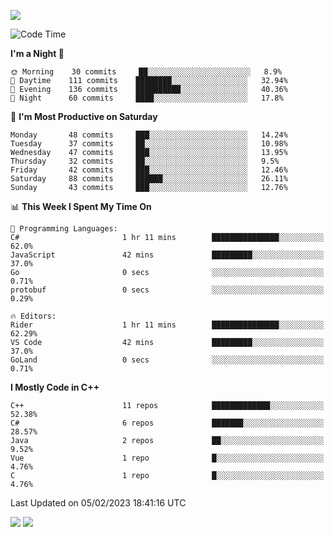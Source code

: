![](https://komarev.com/ghpvc/?username=lilpidgey&color=red)
<!--START_SECTION:waka-->
![Code Time](http://img.shields.io/badge/Code%20Time-1%2C484%20hrs%2042%20mins-blue)

**I'm a Night 🦉** 

```text
🌞 Morning    30 commits     ██░░░░░░░░░░░░░░░░░░░░░░░   8.9% 
🌆 Daytime    111 commits    ████████░░░░░░░░░░░░░░░░░   32.94% 
🌃 Evening    136 commits    ██████████░░░░░░░░░░░░░░░   40.36% 
🌙 Night      60 commits     ████░░░░░░░░░░░░░░░░░░░░░   17.8%

```
📅 **I'm Most Productive on Saturday** 

```text
Monday       48 commits     ███░░░░░░░░░░░░░░░░░░░░░░   14.24% 
Tuesday      37 commits     ██░░░░░░░░░░░░░░░░░░░░░░░   10.98% 
Wednesday    47 commits     ███░░░░░░░░░░░░░░░░░░░░░░   13.95% 
Thursday     32 commits     ██░░░░░░░░░░░░░░░░░░░░░░░   9.5% 
Friday       42 commits     ███░░░░░░░░░░░░░░░░░░░░░░   12.46% 
Saturday     88 commits     ██████░░░░░░░░░░░░░░░░░░░   26.11% 
Sunday       43 commits     ███░░░░░░░░░░░░░░░░░░░░░░   12.76%

```


📊 **This Week I Spent My Time On** 

```text
💬 Programming Languages: 
C#                       1 hr 11 mins        ███████████████░░░░░░░░░░   62.0% 
JavaScript               42 mins             █████████░░░░░░░░░░░░░░░░   37.0% 
Go                       0 secs              ░░░░░░░░░░░░░░░░░░░░░░░░░   0.71% 
protobuf                 0 secs              ░░░░░░░░░░░░░░░░░░░░░░░░░   0.29%

🔥 Editors: 
Rider                    1 hr 11 mins        ███████████████░░░░░░░░░░   62.29% 
VS Code                  42 mins             █████████░░░░░░░░░░░░░░░░   37.0% 
GoLand                   0 secs              ░░░░░░░░░░░░░░░░░░░░░░░░░   0.71%

```

**I Mostly Code in C++** 

```text
C++                      11 repos            █████████████░░░░░░░░░░░░   52.38% 
C#                       6 repos             ███████░░░░░░░░░░░░░░░░░░   28.57% 
Java                     2 repos             ██░░░░░░░░░░░░░░░░░░░░░░░   9.52% 
Vue                      1 repo              █░░░░░░░░░░░░░░░░░░░░░░░░   4.76% 
C                        1 repo              █░░░░░░░░░░░░░░░░░░░░░░░░   4.76%

```



 Last Updated on 05/02/2023 18:41:16 UTC
<!--END_SECTION:waka-->
![](https://hit.yhype.me/github/profile?user_id=42968544)
![](https://komarev.com/ghpvc/?lilpidgey)
